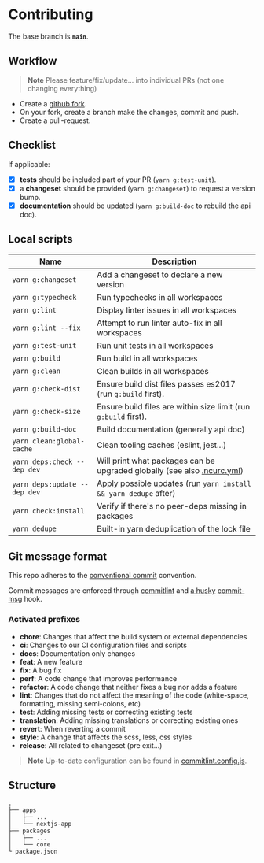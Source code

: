 # Contributing

The base branch is **`main`**.

## Workflow

> **Note**
> Please feature/fix/update... into individual PRs (not one changing everything)

- Create a [github fork](https://docs.github.com/en/get-started/quickstart/fork-a-repo).
- On your fork, create a branch make the changes, commit and push.
- Create a pull-request.

## Checklist

If applicable:

- [x] **tests** should be included part of your PR (`yarn g:test-unit`).
- [x] a **changeset** should be provided (`yarn g:changeset`) to request a version bump.
- [x] **documentation** should be updated (`yarn g:build-doc` to rebuild the api doc).

## Local scripts

| Name                         | Description                                                                                                                        |
| ---------------------------- | ---------------------------------------------------------------------------------------------------------------------------------- |
| `yarn g:changeset`           | Add a changeset to declare a new version                                                                                           |
| `yarn g:typecheck`           | Run typechecks in all workspaces                                                                                                   |
| `yarn g:lint`                | Display linter issues in all workspaces                                                                                            |
| `yarn g:lint --fix`          | Attempt to run linter auto-fix in all workspaces                                                                                   |
| `yarn g:test-unit`           | Run unit tests in all workspaces                                                                                                   |
| `yarn g:build`               | Run build in all workspaces                                                                                                        |
| `yarn g:clean`               | Clean builds in all workspaces                                                                                                     |
| `yarn g:check-dist`          | Ensure build dist files passes es2017 (run `g:build` first).                                                                       |
| `yarn g:check-size`          | Ensure build files are within size limit (run `g:build` first).                                                                    |
| `yarn g:build-doc`           | Build documentation (generally api doc)                                                                                            |
| `yarn clean:global-cache`    | Clean tooling caches (eslint, jest...)                                                                                             |
| `yarn deps:check --dep dev`  | Will print what packages can be upgraded globally (see also [.ncurc.yml](https://github.com/teableio/teable/blob/main/.ncurc.yml)) |
| `yarn deps:update --dep dev` | Apply possible updates (run `yarn install && yarn dedupe` after)                                                                   |
| `yarn check:install`         | Verify if there's no peer-deps missing in packages                                                                                 |
| `yarn dedupe`                | Built-in yarn deduplication of the lock file                                                                                       |

## Git message format

This repo adheres to the [conventional commit](https://www.conventionalcommits.org/en/v1.0.0/) convention.

Commit messages are enforced through [commitlint](https://github.com/conventional-changelog/commitlint) and [a husky](https://github.com/typicode/husky) [commit-msg](https://github.com/teableio/teable/blob/main/.husky/commit-msg) hook.

### Activated prefixes

- **chore**: Changes that affect the build system or external dependencies
- **ci**: Changes to our CI configuration files and scripts
- **docs**: Documentation only changes
- **feat**: A new feature
- **fix**: A bug fix
- **perf**: A code change that improves performance
- **refactor**: A code change that neither fixes a bug nor adds a feature
- **lint**: Changes that do not affect the meaning of the code (white-space, formatting, missing semi-colons, etc)
- **test**: Adding missing tests or correcting existing tests
- **translation**: Adding missing translations or correcting existing ones
- **revert**: When reverting a commit
- **style**: A change that affects the scss, less, css styles
- **release**: All related to changeset (pre exit...)

> **Note**
> Up-to-date configuration can be found in [commitlint.config.js](https://github.com/teableio/teable/blob/main/commitlint.config.js).

## Structure

```
.
├── apps
│   ├── ...
│   └── nextjs-app
├── packages
│   ├── ...
│   └── core
└ package.json
```
